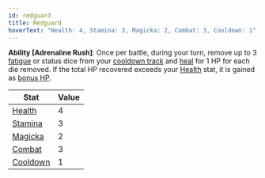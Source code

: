 ```yaml
---
id: redguard
title: Redguard
hoverText: "Health: 4, Stamina: 3, Magicka: 2, Combat: 3, Cooldown: 1"
---
```


**Ability [Adrenaline Rush]**: Once per battle, during your turn, remove up to 3 [fatigue](/docs/glossary/fatigue) or status dice from your [cooldown track](/docs/glossary/cooldown-track) and [heal](/docs/glossary/healing) for 1 HP for each die removed. If the total HP recovered exceeds your [Health](/docs/stats/health) stat, it is gained as [bonus HP](/docs/glossary/bonus-hp).

| Stat                               | Value |
| ---------------------------------- | ----- |
| [Health](/docs/stats/health)       | 4     |
| [Stamina](/docs/stats/stamina)     | 3     |
| [Magicka](/docs/stats/magicka)     | 2     |
| [Combat](/docs/skill-lines/combat) | 3     |
| [Cooldown](/docs/stats/cooldown)   | 1     |
